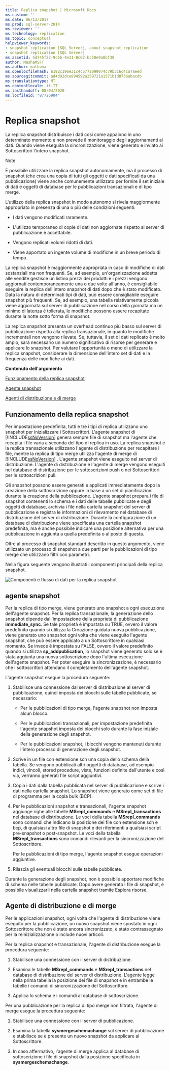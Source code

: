 ```yaml
---
title: Replica snapshot | Microsoft Docs
ms.custom: ''
ms.date: 06/13/2017
ms.prod: sql-server-2014
ms.reviewer: ''
ms.technology: replication
ms.topic: conceptual
helpviewer_keywords:
- snapshot replication [SQL Server], about snapshot replication
- snapshot replication [SQL Server]
ms.assetid: 5d745f22-9c6b-4e11-8c62-bc50e9a8bf38
author: MashaMSFT
ms.author: mathoma
ms.openlocfilehash: 6192c196e31c4c5772099074c79b3c6c4ca7aeed
ms.sourcegitcommit: ad4d92dce894592a259721a1571b1d8736abacdb
ms.translationtype: MT
ms.contentlocale: it-IT
ms.lasthandoff: 08/04/2020
ms.locfileid: "87726904"
---
```

# <a name="snapshot-replication"></a>Replica snapshot
  La replica snapshot distribuisce i dati così come appaiono in uno determinato momento e non prevede il monitoraggio degli aggiornamenti ai dati. Quando viene eseguita la sincronizzazione, viene generato e inviato ai Sottoscrittori l'intero snapshot.  
  
> [!NOTE]  
>  È possibile utilizzare la replica snapshot autonomamente, ma il processo di snapshot (che crea una copia di tutti gli oggetti e dati specificati da una pubblicazione) viene anche comunemente utilizzato per fornire il set iniziale di dati e oggetti di database per le pubblicazioni transazionali e di tipo merge.  
  
 L'utilizzo della replica snapshot in modo autonomo si rivela maggiormente appropriato in presenza di una o più delle condizioni seguenti:  
  
-   I dati vengono modificati raramente.  
  
-   L'utilizzo temporaneo di copie di dati non aggiornate rispetto al server di pubblicazione è accettabile.  
  
-   Vengono replicati volumi ridotti di dati.  
  
-   Viene apportato un ingente volume di modifiche in un breve periodo di tempo.  
  
 La replica snapshot è maggiormente appropriata in caso di modifiche di dati sostanziali ma non frequenti. Se, ad esempio, un'organizzazione addetta alle vendite gestisce un listino prezzi dei prodotti e i prezzi vengono aggiornati contemporaneamente una o due volte all'anno, è consigliabile eseguire la replica dell'intero snapshot di dati dopo che è stato modificato. Data la natura di determinati tipi di dati, può essere consigliabile eseguire snapshot più frequenti. Se, ad esempio, una tabella relativamente piccola viene aggiornata sul server di pubblicazione nel corso della giornata ma un minimo di latenza è tollerata, le modifiche possono essere recapitate durante la notte sotto forma di snapshot.  
  
 La replica snapshot presenta un overhead continuo più basso sul server di pubblicazione rispetto alla replica transazionale, in quanto le modifiche incrementali non vengono rilevate. Se, tuttavia, il set di dati replicato è molto ampio, sarà necessario un numero significativo di risorse per generare e applicare lo snapshot. Per valutare l'opportunità o meno di utilizzare la replica snapshot, considerare la dimensione dell'intero set di dati e la frequenza delle modifiche ai dati.  
  
 **Contenuto dell'argomento**  
  
 [Funzionamento della replica snapshot](#HowWorks)  
  
 [Agente snapshot](#SnapshotAgent)  
  
 [Agenti di distribuzione e di merge](#DistAgent)  
  
##  <a name="how-snapshot-replication-works"></a><a name="HowWorks"></a> Funzionamento della replica snapshot  
 Per impostazione predefinita, tutti e tre i tipi di replica utilizzano uno snapshot per inizializzare i Sottoscrittori. L'agente snapshot di [!INCLUDE[ssNoVersion](../../includes/ssnoversion-md.md)] genera sempre file di snapshot ma l'agente che recapita i file varia a seconda del tipo di replica in uso. La replica snapshot e la replica transazionale utilizzano l'agente di distribuzione per recapitare i file, mentre la replica di tipo merge utilizza l'agente di merge di [!INCLUDE[ssNoVersion](../../includes/ssnoversion-md.md)] . L'agente snapshot viene eseguito nel server di distribuzione. L'agente di distribuzione e l'agente di merge vengono eseguiti nel database di distribuzione per le sottoscrizioni push o nei Sottoscrittori per le sottoscrizioni pull.  
  
 Gli snapshot possono essere generati e applicati immediatamente dopo la creazione della sottoscrizione oppure in base a un set di pianificazioni durante la creazione della pubblicazione. L'agente snapshot prepara i file di snapshot contenenti lo schema e i dati delle tabelle pubblicate e degli oggetti di database, archivia i file nella cartella snapshot del server di pubblicazione e registra le informazioni di rilevamento nel database di distribuzione del server di distribuzione. Durante la configurazione di un database di distribuzione viene specificata una cartella snapshot predefinita, ma è anche possibile indicare una posizione alternativa per una pubblicazione in aggiunta a quella predefinita o al posto di questa.  
  
 Oltre al processo di snapshot standard descritto in questo argomento, viene utilizzato un processo di snapshot a due parti per le pubblicazioni di tipo merge che utilizzano filtri con parametri.  
  
 Nella figura seguente vengono illustrati i componenti principali della replica snapshot.  
  
 ![Componenti e flusso di dati per la replica snapshot](media/snapshot.gif "Componenti e flusso di dati per la replica snapshot")  
  
##  <a name="snapshot-agent"></a><a name="SnapshotAgent"></a> agente snapshot  
 Per la replica di tipo merge, viene generato uno snapshot a ogni esecuzione dell'agente snapshot. Per la replica transazionale, la generazione dello snapshot dipende dall'impostazione della proprietà di pubblicazione **immediate_sync**. Se tale proprietà è impostata su TRUE, ovvero il valore predefinito quando si utilizza la Creazione guidata nuova pubblicazione, viene generato uno snapshot ogni volta che viene eseguito l'agente snapshot, che può essere applicato a un Sottoscrittore in qualsiasi momento. Se invece è impostata su FALSE, ovvero il valore predefinito quando si utilizza **sp_addpublication**, lo snapshot viene generato solo se è stata aggiunta una nuova sottoscrizione dopo l'ultima esecuzione dell'agente snapshot. Per poter eseguire la sincronizzazione, è necessario che i sottoscrittori attendano il completamento dell'agente snapshot.  
  
 L'agente snapshot esegue la procedura seguente:  
  
1.  Stabilisce una connessione dal server di distribuzione al server di pubblicazione, quindi imposta dei blocchi sulle tabelle pubblicate, se necessario:  
  
    -   Per le pubblicazioni di tipo merge, l'agente snapshot non imposta alcun blocco.  
  
    -   Per le pubblicazioni transazionali, per impostazione predefinita l'agente snapshot imposta dei blocchi solo durante la fase iniziale della generazione degli snapshot.  
  
    -   Per le pubblicazioni snapshot, i blocchi vengono mantenuti durante l'intero processo di generazione degli snapshot.  
  
2.  Scrive in un file con estensione sch una copia dello schema della tabella. Se vengono pubblicati altri oggetti di database, ad esempio indici, vincoli, stored procedure, viste, funzioni definite dall'utente e così via, verranno generati file script aggiuntivi.  
  
3.  Copia i dati dalla tabella pubblicata nel server di pubblicazione e scrive i dati nella cartella snapshot. Lo snapshot viene generato come set di file di programma per la copia bulk (BCP).  
  
4.  Per le pubblicazioni snapshot e transazionali, l'agente snapshot aggiunge righe alle tabelle **MSrepl_commands** e **MSrepl_transactions** nel database di distribuzione. Le voci della tabella **MSrepl_commands** sono comandi che indicano la posizione dei file con estensione sch e bcp, di qualsiasi altro file di snapshot e dei riferimenti a qualsiasi script pre-snapshot o post-snapshot. Le voci della tabella **MSrepl_transactions** sono comandi rilevanti per la sincronizzazione del Sottoscrittore.  
  
     Per le pubblicazioni di tipo merge, l'agente snapshot esegue operazioni aggiuntive.  
  
5.  Rilascia gli eventuali blocchi sulle tabelle pubblicate.  
  
 Durante la generazione degli snapshot, non è possibile apportare modifiche di schema nelle tabelle pubblicate. Dopo avere generato i file di snapshot, è possibile visualizzarli nella cartella snapshot tramite Esplora risorse.  
  
##  <a name="distribution-agent-and-merge-agent"></a><a name="DistAgent"></a> Agente di distribuzione e di merge  
 Per le applicazioni snapshot, ogni volta che l'agente di distribuzione viene eseguito per la pubblicazione, un nuovo snapshot viene spostato in ogni Sottoscrittore che non è stato ancora sincronizzato, è stato contrassegnato per la reinizializzazione o include nuovi articoli.  
  
 Per la replica snapshot e transazionale, l'agente di distribuzione esegue la procedura seguente:  
  
1.  Stabilisce una connessione con il server di distribuzione.  
  
2.  Esamina le tabelle **MSrepl_commands** e **MSrepl_transactions** nel database di distribuzione del server di distribuzione. L'agente legge nella prima tabella la posizione dei file di snapshot e in entrambe le tabelle i comandi di sincronizzazione del Sottoscrittore.  
  
3.  Applica lo schema e i comandi al database di sottoscrizione.  
  
 Per una pubblicazione per la replica di tipo merge non filtrata, l'agente di merge esegue la procedura seguente:  
  
1.  Stabilisce una connessione con il server di pubblicazione.  
  
2.  Esamina la tabella **sysmergeschemachange** sul server di pubblicazione e stabilisce se è presente un nuovo snapshot da applicare al Sottoscrittore.  
  
3.  In caso affermativo, l'agente di merge applica al database di sottoscrizione i file di snapshot dalla posizione specificata in **sysmergeschemachange**.  
  
  
